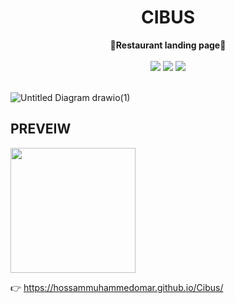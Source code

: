 <div align="center">
 <h1>CIBUS</h1>
  <b>🍩Restaurant landing page🍩</b>
  <br/>
  <br/>
  <img src="https://img.shields.io/badge/HTML5-E34F26?style=for-the-badge&logo=html5&logoColor=white"> <img src="https://img.shields.io/badge/CSS3-1572B6?style=for-the-badge&logo=css3&logoColor=white"> <img src="https://img.shields.io/badge/JavaScript-323330?style=for-the-badge&logo=javascript&logoColor=F7DF1E"> 
</div>
<br/>


![Untitled Diagram drawio(1)](https://user-images.githubusercontent.com/49618856/153423244-6a692671-5dac-492f-9fdf-bc0cb00f7534.png)


<h2>PREVEIW</h2>
<img src="https://media.giphy.com/media/IoP0PvbbSWGAM/giphy.gif" width="200px">

👉 https://hossammuhammedomar.github.io/Cibus/


